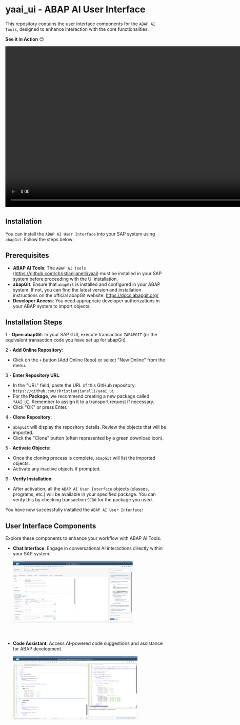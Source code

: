 # yaai_ui - ABAP AI User Interface
This repository contains the user interface components for the `ABAP AI Tools`, designed to enhance interaction with the core functionalities.

**See it in Action** 😊
<p>
  <video src="docs/videos/abap_ai_chat.mp4" width="1000" autoplay loop muted playsinline>
    Your browser does not support the video tag.
  </video>
</p>

## Installation
You can install the `ABAP AI User Interface` into your SAP system using `abapGit`. Follow the steps below:

## Prerequisites
 - **ABAP AI Tools**: The `ABAP AI Tools` (https://github.com/christianjianelli/yaai) must be installed in your SAP system before proceeding with the UI installation.
 - **abapGit**: Ensure that `abapGit` is installed and configured in your ABAP system. If not, you can find the latest version and installation instructions on the official abapGit website: https://docs.abapgit.org/
 - **Developer Access**: You need appropriate developer authorizations in your ABAP system to import objects.

## Installation Steps

 1 - **Open abapGit**: In your SAP GUI, execute transaction `ZABAPGIT` (or the equivalent transaction code you have set up for abapGit).

 2 - **Add Online Repository**:
   - Click on the `+` button (Add Online Repo) or select "New Online" from the menu.

 3 - **Enter Repository URL**:
   - In the "URL" field, paste the URL of this GitHub repository: `https://github.com/christianjianelli/yaai_ui`
   - For the **Package**, we recommend creating a new package called `YAAI_UI`. Remember to assign it to a transport request if necessary.
   - Click "OK" or press Enter.

 4 - **Clone Repository**:
   - `abapGit` will display the repository details. Review the objects that will be imported.
   - Click the "Clone" button (often represented by a green download icon).

 5 - **Activate Objects**:
   - Once the cloning process is complete, `abapGit` will list the imported objects.
   - Activate any inactive objects if prompted.

 6 - **Verify Installation**:
   - After activation, all the `ABAP AI User Interface` objects (classes, programs, etc.) will be available in your specified package. You can verify this by checking transaction `SE80` for the package you used.

You have now successfully installed the `ABAP AI User Interface!`

## User Interface Components

Explore these components to enhance your workflow with ABAP AI Tools.

- **Chat Interface**: Engage in conversational AI interactions directly within your SAP system.

    [<img src="docs/images/abap_ai_ui_chat.png" alt="ABAP AI UI Chat" height="200px">](docs/images/abap_ai_ui_chat.png)

  <br>

- **Code Assistant**: Access AI-powered code suggestions and assistance for ABAP development.

    [<img src="docs/images/yaai_ui_code_assist.png" alt="ABAP AI UI Code Assistant" height="200px">](docs/images/yaai_ui_code_assist.png)
